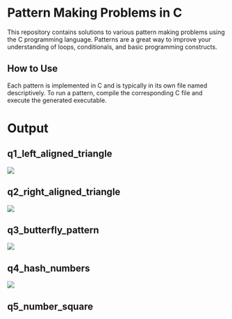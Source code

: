 # Pattern Making Problems in C

This repository contains solutions to various pattern making problems using the C programming language. Patterns are a great way to improve your understanding of loops, conditionals, and basic programming constructs.


## How to Use

Each pattern is implemented in C and is typically in its own file named descriptively. To run a pattern, compile the corresponding C file and execute the generated executable.


# Output

## q1_left_aligned_triangle

<img src="https://github.com/Nishant-Sh15/Pattern_Programs/assets/161156010/8dcc8d72-1e7d-4116-a76f-de8864e24b81">  

## q2_right_aligned_triangle

<img src="https://github.com/Nishant-Sh15/Pattern_Programs/assets/161156010/eccca86e-2221-43a3-b938-dc914626d95e">

## q3_butterfly_pattern

<img src="https://github.com/Nishant-Sh15/Pattern_Programs/assets/161156010/92f729de-7398-4640-9954-6abb3132a3fd">

## q4_hash_numbers

<img src="https://github.com/Nishant-Sh15/Pattern_Programs/assets/161156010/31a24215-834f-4d4f-b668-912f5b55c48f">

## q5_number_square



